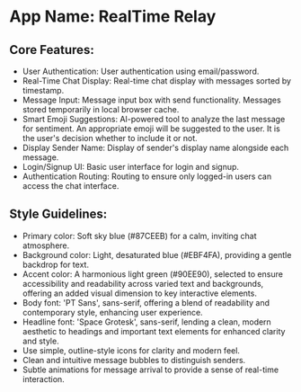 # **App Name**: RealTime Relay

## Core Features:

- User Authentication: User authentication using email/password.
- Real-Time Chat Display: Real-time chat display with messages sorted by timestamp.
- Message Input: Message input box with send functionality. Messages stored temporarily in local browser cache.
- Smart Emoji Suggestions: AI-powered tool to analyze the last message for sentiment. An appropriate emoji will be suggested to the user. It is the user's decision whether to include it or not.
- Display Sender Name: Display of sender's display name alongside each message.
- Login/Signup UI: Basic user interface for login and signup.
- Authentication Routing: Routing to ensure only logged-in users can access the chat interface.

## Style Guidelines:

- Primary color: Soft sky blue (#87CEEB) for a calm, inviting chat atmosphere.
- Background color: Light, desaturated blue (#EBF4FA), providing a gentle backdrop for text.
- Accent color: A harmonious light green (#90EE90), selected to ensure accessibility and readability across varied text and backgrounds, offering an added visual dimension to key interactive elements.
- Body font: 'PT Sans', sans-serif, offering a blend of readability and contemporary style, enhancing user experience.
- Headline font: 'Space Grotesk', sans-serif, lending a clean, modern aesthetic to headings and important text elements for enhanced clarity and style.
- Use simple, outline-style icons for clarity and modern feel.
- Clean and intuitive message bubbles to distinguish senders.
- Subtle animations for message arrival to provide a sense of real-time interaction.
